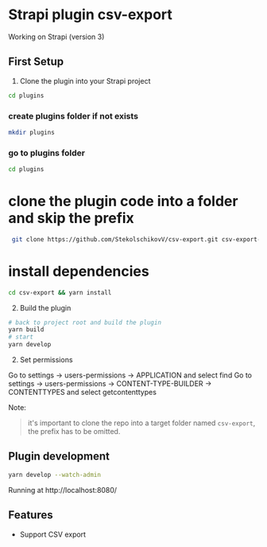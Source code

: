 # Strapi plugin csv-export

Working on Strapi (version 3)

<!-- ## Demo
[![EStrapi plugin csv-export](https://free-png.ru/wp-content/uploads/2020/07/logo-you-tube-2-1.png)](https://www.youtube.com/watch?v=pnbbesqGfmw "Strapi plugin csv-export") -->

## First Setup

1. Clone the plugin into your Strapi project

```bash
cd plugins
```

### create plugins folder if not exists

```bash
mkdir plugins
```

### go to plugins folder

```bash
cd plugins
```

# clone the plugin code into a folder and skip the prefix

```bash
 git clone https://github.com/StekolschikovV/csv-export.git csv-export-all-v && cd csv-export-all-v && mv v3 ../csv-export && cd ../ && rm -fr csv-export-all-v
```

# install dependencies

```bash
cd csv-export && yarn install
```

2. Build the plugin

```bash
# back to project root and build the plugin
yarn build
# start
yarn develop
```

2. Set permissions

Go to settings -> users-permissions -> APPLICATION and select find
Go to settings -> users-permissions -> CONTENT-TYPE-BUILDER -> CONTENTTYPES and select getcontenttypes

Note:

> it's important to clone the repo into a target folder named `csv-export`, the prefix has to be omitted.

## Plugin development

```bash
yarn develop --watch-admin
```

Running at http://localhost:8080/

## Features

- Support CSV export

